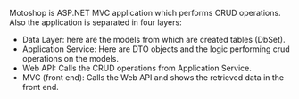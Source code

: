 Motoshop is ASP.NET MVC application which performs CRUD operations.
Also the application is separated in four layers:
- Data Layer: here are the models from which are created tables (DbSet).
- Application Service: Here are DTO objects and the logic performing crud operations on the models.
- Web API: Calls the CRUD operations from Application Service.
- MVC (front end): Calls the Web API and shows the retrieved data in the front end.
